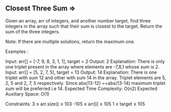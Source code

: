 Closest Three Sum =>
-----------------


Given an array, arr of integers, and another number target, find three integers in the array such that their sum is closest to the target. Return the sum of the three integers.

Note: If there are multiple solutions, return the maximum one.

Examples :

Input: arr[] = [-7, 9, 8, 3, 1, 1], target = 2
Output: 2
Explanation: There is only one triplet present in the array where elements are -7,8,1 whose sum is 2.
Input: arr[] = [5, 2, 7, 5], target = 13
Output: 14
Explanation: There is one triplet with sum 12 and other with sum 14 in the array. Triplet elements are 5, 2, 5 and 2, 7, 5 respectively. Since abs(13-12) ==abs(13-14) maximum triplet sum will be preferred i.e 14.
Expected Time Complexity: O(n2)
Expected Auxiliary Space: O(1)

Constraints:
3 ≤ arr.size() ≤ 103
-105 ≤ arr[i] ≤ 105
1 ≤ target ≤ 105
